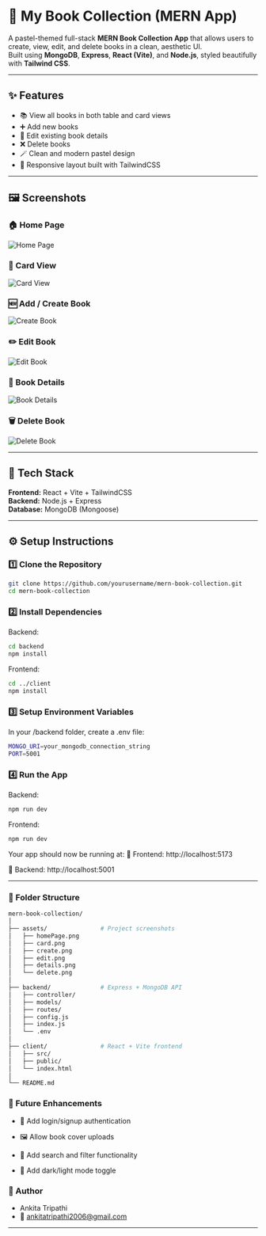 
# 🌸 My Book Collection (MERN App)

A pastel-themed full-stack **MERN Book Collection App** that allows users to create, view, edit, and delete books in a clean, aesthetic UI.  
Built using **MongoDB**, **Express**, **React (Vite)**, and **Node.js**, styled beautifully with **Tailwind CSS**.

---

## ✨ Features
- 📚 View all books in both table and card views  
- ➕ Add new books  
- 📝 Edit existing book details  
- ❌ Delete books  
- 🪄 Clean and modern pastel design  
- 🌈 Responsive layout built with TailwindCSS  

---

## 🖼️ Screenshots

### 🏠 Home Page
![Home Page](./assets/homePage.png)

### 🧾 Card View
![Card View](./assets/card.png)

### 🆕 Add / Create Book
![Create Book](./assets/create.png)

### ✏️ Edit Book
![Edit Book](./assets/edit.png)

### 📖 Book Details
![Book Details](./assets/details.png)

### 🗑️ Delete Book
![Delete Book](./assets/delete.png)

---

## 🧠 Tech Stack

**Frontend:** React + Vite + TailwindCSS  
**Backend:** Node.js + Express  
**Database:** MongoDB (Mongoose)  

---

## ⚙️ Setup Instructions

### 1️⃣ Clone the Repository
```bash
git clone https://github.com/yourusername/mern-book-collection.git
cd mern-book-collection
```

### 2️⃣ Install Dependencies
Backend:
```bash
cd backend
npm install
```
Frontend:
```bash
cd ../client
npm install
```
### 3️⃣ Setup Environment Variables

In your /backend folder, create a .env file:
```bash
MONGO_URI=your_mongodb_connection_string
PORT=5001
```
### 4️⃣ Run the App

Backend:
```bash
npm run dev
```

Frontend:
```bash
npm run dev
```

Your app should now be running at:
🔗 Frontend: http://localhost:5173

🔗 Backend: http://localhost:5001

---

### 🧩 Folder Structure
```bash
mern-book-collection/
│
├── assets/               # Project screenshots
│   ├── homePage.png
│   ├── card.png
│   ├── create.png
│   ├── edit.png
│   ├── details.png
│   └── delete.png
│
├── backend/              # Express + MongoDB API
│   ├── controller/
│   ├── models/
│   ├── routes/
│   ├── config.js
│   ├── index.js
│   └── .env
│
├── client/               # React + Vite frontend
│   ├── src/
│   ├── public/
│   └── index.html
│
└── README.md
```

### 🚀 Future Enhancements

- 🔐 Add login/signup authentication

- 🖼️ Allow book cover uploads

- 🔎 Add search and filter functionality

- 🌙 Add dark/light mode toggle

### 💖 Author

- Ankita Tripathi
- 📧 ankitatripathi2006@gmail.com

--- 
